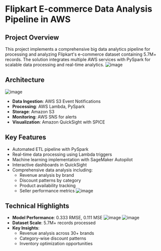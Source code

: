 
# Flipkart E-commerce Data Analysis Pipeline in AWS

## Project Overview
This project implements a comprehensive big data analytics pipeline for processing and analyzing Flipkart's e-commerce dataset containing 5.7M+ records. The solution integrates multiple AWS services with PySpark for scalable data processing and real-time analytics.
![image](https://github.com/user-attachments/assets/e9c62d63-82cb-4088-95c2-f8a0bf22eb65)


## Architecture
![image](https://github.com/user-attachments/assets/d572687b-12a6-42ce-ac50-7088eb2731d6)

- **Data Ingestion**: AWS S3 Event Notifications
- **Processing**: AWS Lambda, PySpark
- **Storage**: Amazon S3
- **Monitoring**: AWS SNS for alerts
- **Visualization**: Amazon QuickSight with SPICE


## Key Features
- Automated ETL pipeline with PySpark
- Real-time data processing using Lambda triggers
- Machine learning implementation with SageMaker Autopilot
- Interactive dashboards in QuickSight
- Comprehensive data analysis including:
  - Revenue analysis by brand
  - Discount patterns by category
  - Product availability tracking
  - Seller performance metrics
  ![image](https://github.com/user-attachments/assets/d95f607f-0dbb-4b72-8f78-57ce2acb92b0)

## Technical Highlights
- **Model Performance**: 0.333 RMSE, 0.111 MSE
![image](https://github.com/user-attachments/assets/d988aa28-88a2-4d5b-9e86-3bfd035405e3)
![image](https://github.com/user-attachments/assets/81022c41-d315-424b-a051-0cd31c683170)
- **Dataset Scale**: 5.7M+ records processed
- **Key Insights**: 
  - Revenue analysis across 30+ brands
  - Category-wise discount patterns
  - Inventory optimization opportunities

